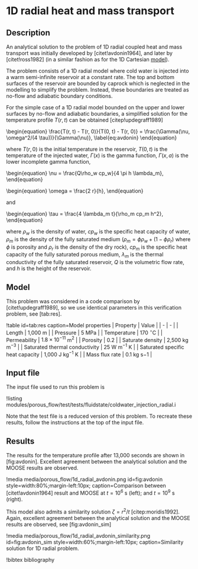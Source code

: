 # 1D radial heat and mass transport

## Description

An analytical solution to the problem of 1D radial coupled heat and mass transport was initially
developed by [citet!avdonin1964], and later by [citet!ross1982] (in a similar fashion as for the
1D Cartesian [model](1d_radial_avdonin.md)).

The problem consists of a 1D radial model where cold water is injected into a warm semi-infinite reservoir
at a constant rate. The top and bottom surfaces of the reservoir are bounded by caprock which is
neglected in the modelling to simplify the problem. Instead, these boundaries are treated as no-flow
and adiabatic boundary conditions.

For the simple case of a 1D radial model bounded on the upper and lower surfaces by no-flow
and adiabatic boundaries, a simplified solution for the temperature profile $T(r, t)$ can be obtained
[citep!updegraff1989]

\begin{equation}
\frac{T(r, t) - T(r, 0)}{T(0, t) - T(r, 0)} = \frac{\Gamma(\nu, \omega^2/(4 \tau))}{\Gamma(\nu)},
\label{eq:avdonin}
\end{equation}

where $T(r, 0)$ is the initial temperature in the reservoir, $T(0, t)$ is the temperature of the injected
water, $\Gamma(x)$ is the gamma function, $\Gamma(x, a)$ is the lower incomplete gamma function,

\begin{equation}
\nu = \frac{Q\rho_w cp_w}{4 \pi h \lambda_m},
\end{equation}

\begin{equation}
\omega = \frac{2 r}{h},
\end{equation}

and

\begin{equation}
\tau = \frac{4 \lambda_m t}{\rho_m cp_m h^2},
\end{equation}

where $\rho_w$ is the density of water, $cp_w$ is the specific heat capacity of water, $\rho_m$ is the density
of the fully saturated medium ($\rho_m = \phi \rho_w + (1 - \phi \rho_r)$ where $\phi$ is porosity and
$\rho_r$ is the density of the dry rock), $cp_m$ is the specific heat capacity of the fully saturated porous
medium, $\lambda_m$ is the thermal conductivity of the fully saturated reservoir, $Q$ is the volumetric flow
rate, and $h$ is the height of the reservoir.

## Model

This problem was considered in a code comparison by [citet!updegraff1989], so we use identical parameters
in this verification problem, see [tab:res].

!table id=tab:res caption=Model properties
| Property |  Value |
| - | - |
| Length | 1,000 m |
| Pressure | 5 MPa |
| Temperature | 170 $^{\circ}$C |
| Permeability | $1.8 \times 10^{-11}$ m$^2$ |
| Porosity | 0.2 |
| Saturate density | 2,500 kg m$^{-3}$ |
| Saturated thermal conductivity | 25 W m$^{-1}$ K |
| Saturated specific heat capacity | 1,000 J kg$^{-1}$ K |
| Mass flux rate | 0.1 kg s${-1}$ |

## Input file

The input file used to run this problem is

!listing modules/porous_flow/test/tests/fluidstate/coldwater_injection_radial.i

Note that the test file is a reduced version of this problem. To recreate these results, follow the
instructions at the top of the input file.

## Results

The results for the temperature profile after 13,000 seconds are shown in [fig:avdonin]. Excellent agreement
between the analytical solution and the MOOSE results are observed.

!media media/porous_flow/1d_radial_avdonin.png
       id=fig:avdonin
       style=width:80%;margin-left:10px;
       caption=Comparison between [citet!avdonin1964] result and MOOSE at $t = 10^6$ s (left); and
       $t = 10^9$ s (right).

This model also admits a similarity solution $\zeta = r^2/t$ [citep:moridis1992]. Again, excellent
agreement between the analytical solution and the MOOSE results are observed, see [fig:avdonin_sim]

!media media/porous_flow/1d_radial_avdonin_similarity.png
       id=fig:avdonin_sim
       style=width:60%;margin-left:10px;
       caption=Similarity solution for 1D radial problem.

!bibtex bibliography
